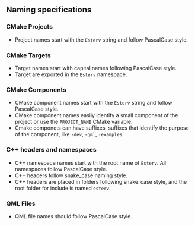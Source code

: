 ## Naming specifications

### CMake Projects

* Project names start with the `Esterv` string and follow PascalCase style.

### CMake Targets

* Target names start with capital names following PascalCase style.
* Target are exported in the `Esterv` namespace.

### CMake Components

* CMake component names start with the `Esterv` string and follow PascalCase style.
* CMake component names easily identify a small component of the project or use the `PROJECT_NAME` CMake variable.
* Cmake componets can have suffixes, suffixes that identify the purpose of the component, like `-dev`, `-qml`, `-examples`.

### C++ headers and namespaces

* C++ namespace names start with the root name of `Esterv`. All namespaces follow PascalCase style.
* C++ headers follow snake_case naming style. 
* C++ headers are placed in folders following snake_case style, and the root folder for include is named `esterv`.

### QML Files

* QML file names should follow PascalCase style.
